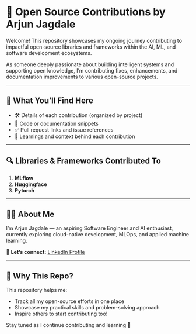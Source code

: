 # 🧠 Open Source Contributions by Arjun Jagdale

Welcome! This repository showcases my ongoing journey contributing to impactful open-source libraries and frameworks within the AI, ML, and software development ecosystems.

As someone deeply passionate about building intelligent systems and supporting open knowledge, I’m contributing fixes, enhancements, and documentation improvements to various open-source projects.

---

## 🚀 What You’ll Find Here

- 🛠️ Details of each contribution (organized by project)
- 📂 Code or documentation snippets
- ✅ Pull request links and issue references
- 📖 Learnings and context behind each contribution

---

## 🔍 Libraries & Frameworks Contributed To

1. **MLflow** 
2. **Huggingface**
3. **Pytorch**

---

## 👨‍💻 About Me

I’m Arjun Jagdale — an aspiring Software Engineer and AI enthusiast, currently exploring cloud-native development, MLOps, and applied machine learning.

📇 **Let’s connect:** [LinkedIn Profile](https://www.linkedin.com/in/arjun-jagdale/)

---

## 🙌 Why This Repo?

This repository helps me:
- Track all my open-source efforts in one place
- Showcase my practical skills and problem-solving approach
- Inspire others to start contributing too!

Stay tuned as I continue contributing and learning 🎯
